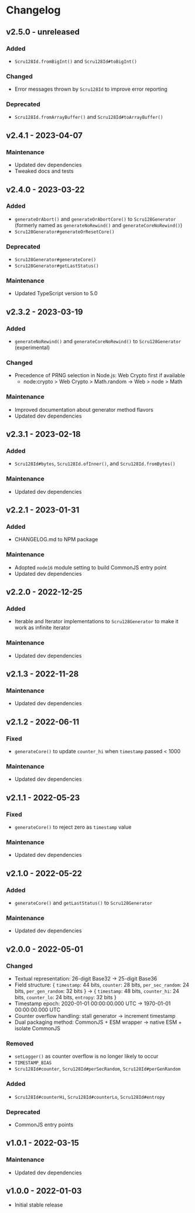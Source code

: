 # Changelog

## v2.5.0 - unreleased

### Added

- `Scru128Id.fromBigInt()` and `Scru128Id#toBigInt()`

### Changed

- Error messages thrown by `Scru128Id` to improve error reporting

### Deprecated

- `Scru128Id.fromArrayBuffer()` and `Scru128Id#toArrayBuffer()`

## v2.4.1 - 2023-04-07

### Maintenance

- Updated dev dependencies
- Tweaked docs and tests

## v2.4.0 - 2023-03-22

### Added

- `generateOrAbort()` and `generateOrAbortCore()` to `Scru128Generator`
  (formerly named as `generateNoRewind()` and `generateCoreNoRewind()`)
- `Scru128Generator#generateOrResetCore()`

### Deprecated

- `Scru128Generator#generateCore()`
- `Scru128Generator#getLastStatus()`

### Maintenance

- Updated TypeScript version to 5.0

## v2.3.2 - 2023-03-19

### Added

- `generateNoRewind()` and `generateCoreNoRewind()` to `Scru128Generator`
  (experimental)

### Changed

- Precedence of PRNG selection in Node.js: Web Crypto first if available
  - node:crypto > Web Crypto > Math.random -> Web > node > Math

### Maintenance

- Improved documentation about generator method flavors
- Updated dev dependencies

## v2.3.1 - 2023-02-18

### Added

- `Scru128Id#bytes`, `Scru128Id.ofInner()`, and `Scru128Id.fromBytes()`

### Maintenance

- Updated dev dependencies

## v2.2.1 - 2023-01-31

### Added

- CHANGELOG.md to NPM package

### Maintenance

- Adopted `node16` module setting to build CommonJS entry point
- Updated dev dependencies

## v2.2.0 - 2022-12-25

### Added

- Iterable and Iterator implementations to `Scru128Generator` to make it work as
  infinite iterator

### Maintenance

- Updated dev dependencies

## v2.1.3 - 2022-11-28

### Maintenance

- Updated dev dependencies

## v2.1.2 - 2022-06-11

### Fixed

- `generateCore()` to update `counter_hi` when `timestamp` passed < 1000

### Maintenance

- Updated dev dependencies

## v2.1.1 - 2022-05-23

### Fixed

- `generateCore()` to reject zero as `timestamp` value

### Maintenance

- Updated dev dependencies

## v2.1.0 - 2022-05-22

### Added

- `generateCore()` and `getLastStatus()` to `Scru128Generator`

### Maintenance

- Updated dev dependencies

## v2.0.0 - 2022-05-01

### Changed

- Textual representation: 26-digit Base32 -> 25-digit Base36
- Field structure: { `timestamp`: 44 bits, `counter`: 28 bits, `per_sec_random`:
  24 bits, `per_gen_random`: 32 bits } -> { `timestamp`: 48 bits, `counter_hi`:
  24 bits, `counter_lo`: 24 bits, `entropy`: 32 bits }
- Timestamp epoch: 2020-01-01 00:00:00.000 UTC -> 1970-01-01 00:00:00.000 UTC
- Counter overflow handling: stall generator -> increment timestamp
- Dual packaging method: CommonJS + ESM wrapper -> native ESM + isolate CommonJS

### Removed

- `setLogger()` as counter overflow is no longer likely to occur
- `TIMESTAMP_BIAS`
- `Scru128Id#counter`, `Scru128Id#perSecRandom`, `Scru128Id#perGenRandom`

### Added

- `Scru128Id#counterHi`, `Scru128Id#counterLo`, `Scru128Id#entropy`

### Deprecated

- CommonJS entry points

## v1.0.1 - 2022-03-15

### Maintenance

- Updated dev dependencies

## v1.0.0 - 2022-01-03

- Initial stable release

